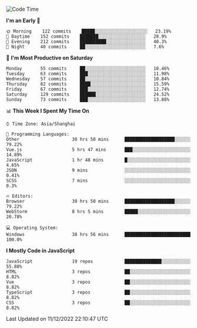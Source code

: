 <!--START_SECTION:waka-->
![Code Time](http://img.shields.io/badge/Code%20Time-1%2C761%20hrs%2035%20mins-blue)

**I'm an Early 🐤** 

```text
🌞 Morning    122 commits    █████░░░░░░░░░░░░░░░░░░░░   23.19% 
🌆 Daytime    152 commits    ███████░░░░░░░░░░░░░░░░░░   28.9% 
🌃 Evening    212 commits    ██████████░░░░░░░░░░░░░░░   40.3% 
🌙 Night      40 commits     ██░░░░░░░░░░░░░░░░░░░░░░░   7.6%

```
📅 **I'm Most Productive on Saturday** 

```text
Monday       55 commits     ██░░░░░░░░░░░░░░░░░░░░░░░   10.46% 
Tuesday      63 commits     ███░░░░░░░░░░░░░░░░░░░░░░   11.98% 
Wednesday    57 commits     ██░░░░░░░░░░░░░░░░░░░░░░░   10.84% 
Thursday     82 commits     ████░░░░░░░░░░░░░░░░░░░░░   15.59% 
Friday       67 commits     ███░░░░░░░░░░░░░░░░░░░░░░   12.74% 
Saturday     129 commits    ██████░░░░░░░░░░░░░░░░░░░   24.52% 
Sunday       73 commits     ███░░░░░░░░░░░░░░░░░░░░░░   13.88%

```


📊 **This Week I Spent My Time On** 

```text
⌚︎ Time Zone: Asia/Shanghai

💬 Programming Languages: 
Other                    30 hrs 50 mins      ███████████████████░░░░░░   79.22% 
Vue.js                   5 hrs 47 mins       ███░░░░░░░░░░░░░░░░░░░░░░   14.89% 
JavaScript               1 hr 48 mins        █░░░░░░░░░░░░░░░░░░░░░░░░   4.65% 
JSON                     9 mins              ░░░░░░░░░░░░░░░░░░░░░░░░░   0.41% 
SCSS                     7 mins              ░░░░░░░░░░░░░░░░░░░░░░░░░   0.3%

🔥 Editors: 
Browser                  30 hrs 50 mins      ███████████████████░░░░░░   79.22% 
WebStorm                 8 hrs 5 mins        █████░░░░░░░░░░░░░░░░░░░░   20.78%

💻 Operating System: 
Windows                  38 hrs 56 mins      █████████████████████████   100.0%

```

**I Mostly Code in JavaScript** 

```text
JavaScript               19 repos            ██████████████░░░░░░░░░░░   55.88% 
HTML                     3 repos             ██░░░░░░░░░░░░░░░░░░░░░░░   8.82% 
Vue                      3 repos             ██░░░░░░░░░░░░░░░░░░░░░░░   8.82% 
TypeScript               3 repos             ██░░░░░░░░░░░░░░░░░░░░░░░   8.82% 
CSS                      3 repos             ██░░░░░░░░░░░░░░░░░░░░░░░   8.82%

```



 Last Updated on 11/12/2022 22:10:47 UTC
<!--END_SECTION:waka-->

<!--
**likaiqiang/likaiqiang** is a ✨ _special_ ✨ repository because its `README.md` (this file) appears on your GitHub profile.

Here are some ideas to get you started:

- 🔭 I’m currently working on ...
- 🌱 I’m currently learning ...
- 👯 I’m looking to collaborate on ...
- 🤔 I’m looking for help with ...
- 💬 Ask me about ...
- 📫 How to reach me: ...
- 😄 Pronouns: ...
- ⚡ Fun fact: ...
-->
